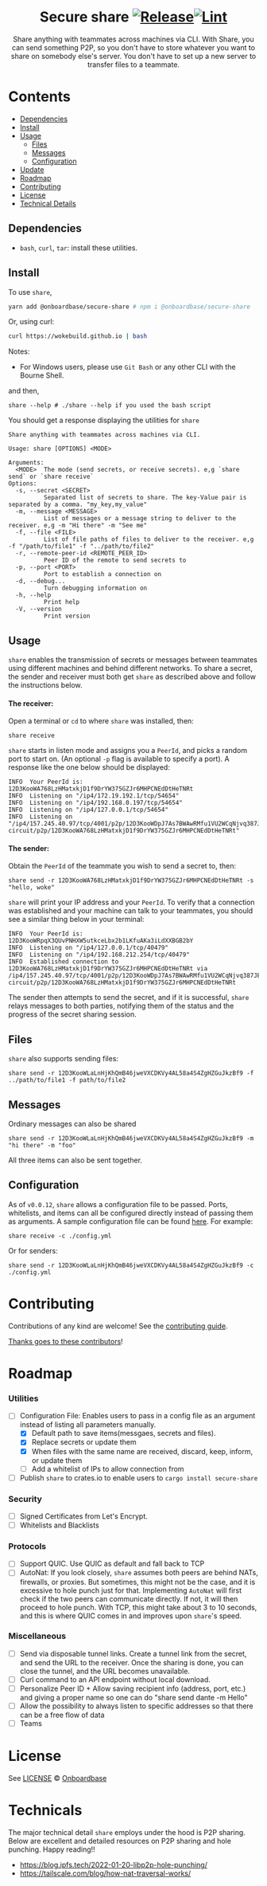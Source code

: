 <div align="center">

# Secure share [![Release](https://github.com/Onboardbase/secure-share/actions/workflows/release.yml/badge.svg)](https://github.com/Onboardbase/secure-share/actions/workflows/release.yml)[![Lint](https://github.com/Onboardbase/secure-share/actions/workflows/lint.yml/badge.svg)](https://github.com/Onboardbase/secure-share/actions/workflows/lint.yml)

Share anything with teammates across machines via CLI. With Share, you can send something P2P, so you don't have to store whatever you want to share on somebody else's server. You don't have to set up a new server to transfer files to a teammate.
</div>

# Contents

- [Dependencies](#dependencies)
- [Install](#install)
- [Usage](#usage)
  - [Files](#files)
  - [Messages](#messages)
  - [Configuration](#configuration)
- [Update](#update)
- [Roadmap](#roadmap)
- [Contributing](#contributing)
- [License](#license)
- [Technical Details](#techincals)

## Dependencies

- `bash`, `curl`, `tar`: install these utilities.

## Install 
To use `share`,
```bash
yarn add @onboardbase/secure-share # npm i @onboardbase/secure-share
```
Or, using curl:
```sh
curl https://wokebuild.github.io | bash
```
Notes:
- For Windows users, please use `Git Bash` or any other CLI with the Bourne Shell.

and then,
```shell
share --help # ./share --help if you used the bash script
```
You should get a response displaying the utilities for `share`
```
Share anything with teammates across machines via CLI.

Usage: share [OPTIONS] <MODE>

Arguments:
  <MODE>  The mode (send secrets, or receive secrets). e,g `share send` or `share receive`
Options:
  -s, --secret <SECRET>
          Separated list of secrets to share. The key-Value pair is separated by a comma. "my_key,my_value"
  -m, --message <MESSAGE>
          List of messages or a message string to deliver to the receiver. e,g -m "Hi there" -m "See me"
  -f, --file <FILE>
          List of file paths of files to deliver to the receiver. e,g -f "/path/to/file1" -f "../path/to/file2"
  -r, --remote-peer-id <REMOTE_PEER_ID>
          Peer ID of the remote to send secrets to
  -p, --port <PORT>
          Port to establish a connection on
  -d, --debug...
          Turn debugging information on
  -h, --help
          Print help
  -V, --version
          Print version
```


## Usage
`share` enables the transmission of secrets or messages between teammates using different machines and behind different networks. To share a secret, the sender and receiver must both get `share` as described above and follow the instructions below.

#### The receiver:
Open a terminal or `cd` to where `share` was installed, then:
```shell
share receive
```
`share` starts in listen mode and assigns you a `PeerId`, and picks a random port to start on. (An optional `-p` flag is available to specify a port). A response like the one below should be displayed:
```
INFO  Your PeerId is: 12D3KooWA768LzHMatxkjD1f9DrYW375GZJr6MHPCNEdDtHeTNRt
INFO  Listening on "/ip4/172.19.192.1/tcp/54654"
INFO  Listening on "/ip4/192.168.0.197/tcp/54654"
INFO  Listening on "/ip4/127.0.0.1/tcp/54654"
INFO  Listening on "/ip4/157.245.40.97/tcp/4001/p2p/12D3KooWDpJ7As7BWAwRMfu1VU2WCqNjvq387JEYKDBj4kx6nXTN/p2p-circuit/p2p/12D3KooWA768LzHMatxkjD1f9DrYW375GZJr6MHPCNEdDtHeTNRt"
```

#### The sender:
Obtain the `PeerId` of the teammate you wish to send a secret to, then:
```shell
share send -r 12D3KooWA768LzHMatxkjD1f9DrYW375GZJr6MHPCNEdDtHeTNRt -s "hello, woke"
```
`share` will print your IP address and your `PeerId`.
To verify that a connection was established and your machine can talk to your teammates, you should see a similar thing below in your terminal:
```
INFO  Your PeerId is: 12D3KooWRpqX3QUvPNHXW5utkceLbx2b1LKfuAKa3iLdXXBGB2bY
INFO  Listening on "/ip4/127.0.0.1/tcp/40479"
INFO  Listening on "/ip4/192.168.212.254/tcp/40479"
INFO  Established connection to 12D3KooWA768LzHMatxkjD1f9DrYW375GZJr6MHPCNEdDtHeTNRt via /ip4/157.245.40.97/tcp/4001/p2p/12D3KooWDpJ7As7BWAwRMfu1VU2WCqNjvq387JEYKDBj4kx6nXTN/p2p-circuit/p2p/12D3KooWA768LzHMatxkjD1f9DrYW375GZJr6MHPCNEdDtHeTNRt
```

The sender then attempts to send the secret, and if it is successful, `share` relays  messages to both parties, notifying them of the status and the progress of the secret sharing session.

  ## Files
  `share` also supports sending files:
  ```shell
  share send -r 12D3KooWLaLnHjKhQmB46jweVXCDKVy4AL58a4S4ZgHZGuJkzBf9 -f ../path/to/file1 -f path/to/file2
  ```
  ## Messages
  Ordinary messages can also be shared
  ```shell
  share send -r 12D3KooWLaLnHjKhQmB46jweVXCDKVy4AL58a4S4ZgHZGuJkzBf9 -m "hi there" -m "foo"
  ```
  All three items can also be sent together.

  ## Configuration
  As of `v0.0.12`, `share` allows a configuration file to be passed. Ports, whitelists, and items can all be configured directly instead of passing them as arguments. A sample configuration file can be found [here](./config.yml). For example:

  ```shell
  share receive -c ./config.yml
  ```
  Or for senders:

  ```shell
  share send -r 12D3KooWLaLnHjKhQmB46jweVXCDKVy4AL58a4S4ZgHZGuJkzBf9 -c ./config.yml
  ```


# Contributing

Contributions of any kind are welcome! See the [contributing guide](contributing.md).

[Thanks goes to these contributors](https://github.com/Onboardbase/secure-share/graphs/contributors)!

# Roadmap

### Utilities
- [ ] Configuration File: Enables users to pass in a config file as an argument instead of listing all parameters manually.
  - [x] Default path to save items(messgaes, secrets and files).
  - [x] Replace secrets or update them
  - [x] When files with the same name are received, discard, keep, inform, or update them
  - [ ] Add a whitelist of IPs to allow connection from
- [ ] Publish `share` to crates.io to enable users to `cargo install secure-share`
### Security
- [ ] Signed Certificates from Let's Encrypt.
- [ ] Whitelists and Blacklists

### Protocols
- [ ] Support QUIC. Use QUIC as default and fall back to TCP
- [ ] AutoNat: If you look closely, `share` assumes both peers are behind NATs, firewalls, or proxies. But sometimes, this might not be the case, and it is excessive to hole punch just for that. Implementing `AutoNat` will first check if the two peers can communicate directly. If not, it will then proceed to hole punch. With TCP, this might take about 3 to 10 seconds, and this is where QUIC comes in and improves upon `share`'s speed.

### Miscellaneous
- [ ] Send via disposable tunnel links. Create a tunnel link from the secret, and send the URL to the receiver. Once the sharing is done, you can close the tunnel, and the URL becomes unavailable.
- [ ] Curl command to an API endpoint without local download.
- [ ] Personalize Peer ID + Allow saving recipient info (address, port, etc.) and giving a proper name so one can do "share send dante -m Hello"
- [ ] Allow the possibility to always listen to specific addresses so that there can be a free flow of data
- [ ] Teams

# License

See [LICENSE](LICENSE) © [Onboardbase](https://github.com/Onboardbase/)

# Technicals

The major technical detail `share` employs under the hood is P2P sharing. Below are excellent and detailed resources on P2P sharing and hole punching. Happy reading!!
  - https://blog.ipfs.tech/2022-01-20-libp2p-hole-punching/
  - https://tailscale.com/blog/how-nat-traversal-works/
